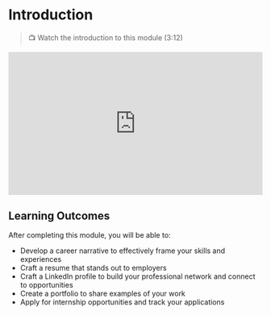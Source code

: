 # Introduction

> 📺 Watch the introduction to this module (3:12)

<div style="position: relative; padding-bottom: 56.25%; height: 0;">
  <iframe width="560" height="315" src="https://www.youtube.com/embed/4kUxbAaOnHI?si=uKuGmQC5d3qei57Y" title="YouTube video player" frameborder="0" allow="accelerometer; autoplay; clipboard-write; encrypted-media; gyroscope; picture-in-picture; web-share" allowfullscreen style="position: absolute; top: 0; left: 0; width: 100%; height: 100%;"></iframe>
</div>

## Learning Outcomes

After completing this module, you will be able to:

- Develop a career narrative to effectively frame your skills and experiences
- Craft a resume that stands out to employers
- Craft a LinkedIn profile to build your professional network and connect to opportunities
- Create a portfolio to share examples of your work
- Apply for internship opportunities and track your applications
